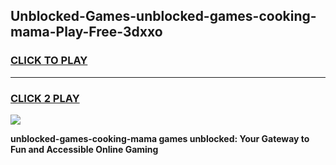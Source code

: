 
## Unblocked-Games-unblocked-games-cooking-mama-Play-Free-3dxxo
<h3>
<a href="https://premium76.site?title=unblocked-games-cooking-mama&ref=23A">CLICK TO PLAY</a></h3>
<hr>

<h3>
<a href="https://premium76.site?title=unblocked-games-cooking-mama&ref=23A">CLICK 2 PLAY</a>
  
</h3>

<a href="https://premium76.site?title=unblocked-games-cooking-mama&ref=23A"><img src="https://clearcache.store/games.png"></a>


**unblocked-games-cooking-mama games unblocked: Your Gateway to Fun and Accessible Online Gaming**
